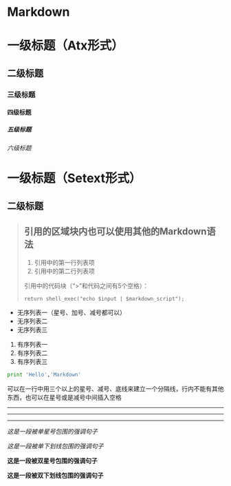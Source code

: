 # Markdown
# 一级标题（Atx形式）
## 二级标题
### 三级标题
#### 四级标题
##### 五级标题
###### 六级标题

一级标题（Setext形式）
======
二级标题
------

> ## 引用的区域块内也可以使用其他的Markdown语法
> 
> 1. 引用中的第一行列表项
> 2. 引用中的第二行列表项
> 
> 引用中的代码块（“>”和代码之间有5个空格）：
> 
>     return shell_exec("echo $input | $markdown_script");

* 无序列表一（星号、加号、减号都可以）
* 无序列表二
* 无序列表三

1. 有序列表一
2. 有序列表二
3. 有序列表三
```python
print 'Hello','Markdown'
```
可以在一行中用三个以上的星号、减号、底线来建立一个分隔线，行内不能有其他东西，也可以在星号或是减号中间插入空格

---
***
___
*这是一段被单星号包围的强调句子*

_这是一段被单下划线包围的强调句子_

**这是一段被双星号包围的强调句子**

__这是一段被双下划线包围的强调句子__
